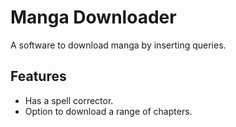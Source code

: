 Manga Downloader
================

A software to download manga by inserting queries.

## Features

* Has a spell corrector.
* Option to download a range of chapters.

